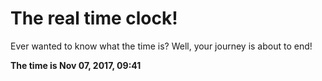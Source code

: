 # The real time clock!

Ever wanted to know what the time is? Well, your journey is about to end!

**The time is Nov 07, 2017, 09:41**